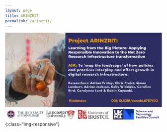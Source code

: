 ```yaml
---
layout: page
title: ARINZRIT
permalink: /arinzrit/
---
```


![arinzrit](/images/1.png){:class="img-responsive"} 
